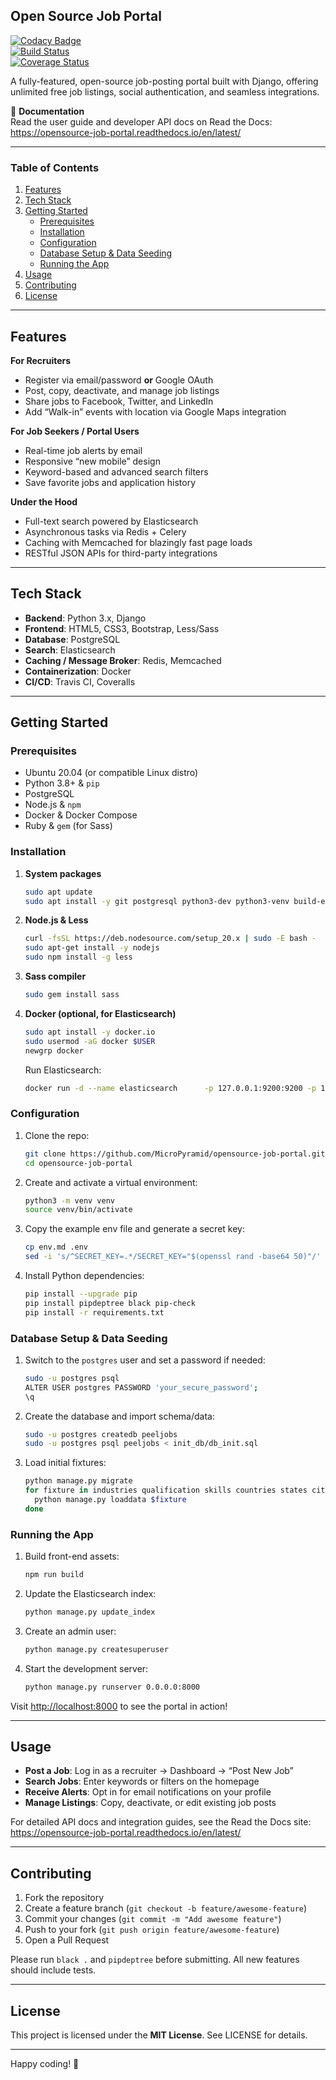 ## Open Source Job Portal

[![Codacy Badge](https://api.codacy.com/project/badge/Grade/105a3bf03bec4cfbac70d7c30e574bea)](https://www.codacy.com/manual/ashwin/opensource-job-portal?utm_source=github.com&utm_medium=referral&utm_content=MicroPyramid/opensource-job-portal&utm_campaign=Badge_Grade)  
[![Build Status](https://travis-ci.org/MicroPyramid/opensource-job-portal.svg?branch=master)](https://travis-ci.org/MicroPyramid/opensource-job-portal)  
[![Coverage Status](https://coveralls.io/repos/github/MicroPyramid/opensource-job-portal/badge.svg?branch=master)](https://coveralls.io/github/MicroPyramid/opensource-job-portal?branch=master)

A fully-featured, open-source job-posting portal built with Django, offering unlimited free job listings, social authentication, and seamless integrations.

🔗 **Documentation**  
Read the user guide and developer API docs on Read the Docs:  
https://opensource-job-portal.readthedocs.io/en/latest/

---

### Table of Contents

1. [Features](#features)  
2. [Tech Stack](#tech-stack)  
3. [Getting Started](#getting-started)  
   - [Prerequisites](#prerequisites)  
   - [Installation](#installation)  
   - [Configuration](#configuration)  
   - [Database Setup & Data Seeding](#database-setup--data-seeding)  
   - [Running the App](#running-the-app)  
4. [Usage](#usage)  
5. [Contributing](#contributing)  
6. [License](#license)  

---

## Features

**For Recruiters**  
- Register via email/password **or** Google OAuth  
- Post, copy, deactivate, and manage job listings  
- Share jobs to Facebook, Twitter, and LinkedIn  
- Add “Walk-in” events with location via Google Maps integration  

**For Job Seekers / Portal Users**  
- Real-time job alerts by email  
- Responsive “new mobile” design  
- Keyword-based and advanced search filters  
- Save favorite jobs and application history  

**Under the Hood**  
- Full-text search powered by Elasticsearch  
- Asynchronous tasks via Redis + Celery  
- Caching with Memcached for blazingly fast page loads  
- RESTful JSON APIs for third-party integrations  

---

## Tech Stack

- **Backend**: Python 3.x, Django  
- **Frontend**: HTML5, CSS3, Bootstrap, Less/Sass  
- **Database**: PostgreSQL  
- **Search**: Elasticsearch  
- **Caching / Message Broker**: Redis, Memcached  
- **Containerization**: Docker  
- **CI/CD**: Travis CI, Coveralls  

---

## Getting Started

### Prerequisites

- Ubuntu 20.04 (or compatible Linux distro)  
- Python 3.8+ & `pip`  
- PostgreSQL  
- Node.js & `npm`  
- Docker & Docker Compose  
- Ruby & `gem` (for Sass)  

### Installation

1. **System packages**  
   ```bash
   sudo apt update
   sudo apt install -y git postgresql python3-dev python3-venv build-essential redis-server memcached ruby-full libjpeg-dev zlib1g-dev
   ```
2. **Node.js & Less**  
   ```bash
   curl -fsSL https://deb.nodesource.com/setup_20.x | sudo -E bash -
   sudo apt-get install -y nodejs
   sudo npm install -g less
   ```
3. **Sass compiler**  
   ```bash
   sudo gem install sass
   ```
4. **Docker (optional, for Elasticsearch)**  
   ```bash
   sudo apt install -y docker.io
   sudo usermod -aG docker $USER
   newgrp docker
   ```
   Run Elasticsearch:
   ```bash
   docker run -d --name elasticsearch      -p 127.0.0.1:9200:9200 -p 127.0.0.1:9300:9300      -e "discovery.type=single-node"      docker.elastic.co/elasticsearch/elasticsearch:7.17.6
   ```

### Configuration

1. Clone the repo:  
   ```bash
   git clone https://github.com/MicroPyramid/opensource-job-portal.git
   cd opensource-job-portal
   ```
2. Create and activate a virtual environment:  
   ```bash
   python3 -m venv venv
   source venv/bin/activate
   ```
3. Copy the example env file and generate a secret key:  
   ```bash
   cp env.md .env
   sed -i 's/^SECRET_KEY=.*/SECRET_KEY="$(openssl rand -base64 50)"/' .env
   ```
4. Install Python dependencies:  
   ```bash
   pip install --upgrade pip
   pip install pipdeptree black pip-check
   pip install -r requirements.txt
   ```

### Database Setup & Data Seeding

1. Switch to the `postgres` user and set a password if needed:  
   ```bash
   sudo -u postgres psql
   ALTER USER postgres PASSWORD 'your_secure_password';
   \q
   ```
2. Create the database and import schema/data:  
   ```bash
   sudo -u postgres createdb peeljobs
   sudo -u postgres psql peeljobs < init_db/db_init.sql
   ```
3. Load initial fixtures:  
   ```bash
   python manage.py migrate
   for fixture in industries qualification skills countries states cities; do
     python manage.py loaddata $fixture
   done
   ```

### Running the App

1. Build front-end assets:  
   ```bash
   npm run build
   ```
2. Update the Elasticsearch index:  
   ```bash
   python manage.py update_index
   ```
3. Create an admin user:  
   ```bash
   python manage.py createsuperuser
   ```
4. Start the development server:  
   ```bash
   python manage.py runserver 0.0.0.0:8000
   ```

Visit <http://localhost:8000> to see the portal in action!

---

## Usage

- **Post a Job**: Log in as a recruiter → Dashboard → “Post New Job”  
- **Search Jobs**: Enter keywords or filters on the homepage  
- **Receive Alerts**: Opt in for email notifications on your profile  
- **Manage Listings**: Copy, deactivate, or edit existing job posts  

For detailed API docs and integration guides, see the Read the Docs site:  
https://opensource-job-portal.readthedocs.io/en/latest/

---

## Contributing

1. Fork the repository  
2. Create a feature branch (`git checkout -b feature/awesome-feature`)  
3. Commit your changes (`git commit -m "Add awesome feature"`)  
4. Push to your fork (`git push origin feature/awesome-feature`)  
5. Open a Pull Request  

Please run `black .` and `pipdeptree` before submitting. All new features should include tests.

---

## License

This project is licensed under the **MIT License**. See LICENSE for details.

---

Happy coding! 🚀
